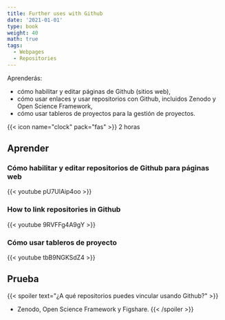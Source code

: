 ```yaml
---
title: Further uses with Github
date: '2021-01-01'
type: book
weight: 40
math: true
tags:
  - Webpages
  - Repositories
---
```


Aprenderás:
* cómo habilitar y editar páginas de Github (sitios web),
* cómo usar enlaces y usar repositorios con Github, incluidos Zenodo y Open Science Framework,
* cómo usar tableros de proyectos para la gestión de proyectos.

<!--more-->

{{< icon name="clock" pack="fas" >}} 2 horas

## Aprender
### Cómo habilitar y editar repositorios de Github para páginas web
{{< youtube pU7UlAip4oo  >}}

### How to link repositories in Github
{{< youtube 9RVFFg4A9gY  >}}

### Cómo usar tableros de proyecto
{{< youtube tbB9NGKSdZ4  >}}

## Prueba

{{< spoiler text="¿A qué repositorios puedes vincular usando Github?" >}}
* Zenodo, Open Science Framework y Figshare.
{{< /spoiler >}}
